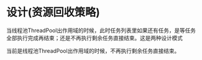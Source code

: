 # 设计(资源回收策略)

当线程池ThreadPool出作用域的时候，此时任务列表里如果还有任务，是等任务全部执行完成再结束；还是不再执行剩余任务直接结束。这是两种设计模式

当前是线程池ThreadPool出作用域的时候，不再执行剩余任务直接结束。



